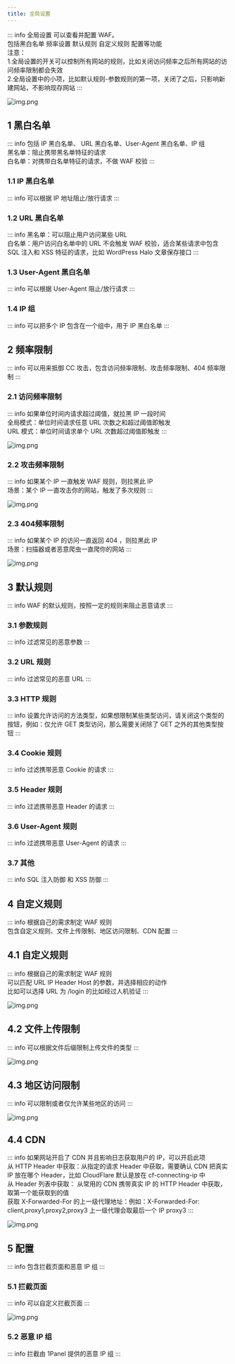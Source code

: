 ```yaml
---
title: 全局设置
---
```


::: info
全局设置 可以查看并配置 WAF。  
包括黑白名单 频率设置 默认规则 自定义规则 配置等功能  
注意：  
1.全局设置的开关可以控制所有网站的规则，比如关闭访问频率之后所有网站的访问频率限制都会失效  
2.全局设置中的小项，比如默认规则-参数规则的第一项，关闭了之后，只影响新建网站，不影响现存网站
:::

![img.png](../../../img/waf/global.png)

## 1 黑白名单

::: info
包括 IP 黑白名单、 URL 黑白名单、User-Agent 黑白名单、IP 组  
黑名单：阻止携带黑名单特征的请求  
白名单：对携带白名单特征的请求，不做 WAF 校验
:::

### 1.1 IP 黑白名单

::: info
可以根据 IP 地址阻止/放行请求
:::

### 1.2 URL 黑白名单

::: info
黑名单：可以阻止用户访问某些 URL   
白名单：用户访问白名单中的 URL 不会触发 WAF 校验，适合某些请求中包含 SQL 注入和 XSS 特征的请求，比如 WordPress Halo 文章保存接口
:::

### 1.3 User-Agent 黑白名单

::: info
可以根据 User-Agent 阻止/放行请求
:::

### 1.4 IP 组

::: info
可以把多个 IP 包含在一个组中，用于 IP 黑白名单
:::

## 2 频率限制

::: info
可以用来抵御 CC 攻击，包含访问频率限制、攻击频率限制、404 频率限制
:::

### 2.1 访问频率限制

::: info
如果单位时间内请求超过阈值，就拉黑 IP 一段时间  
全局模式：单位时间请求任意 URL 次数之和超过阈值即触发  
URL 模式：单位时间请求单个 URL 次数超过阈值即触发
:::

![img.png](../../../img/waf/cc.png)


### 2.2 攻击频率限制

::: info
如果某个 IP 一直触发 WAF 规则，则拉黑此 IP  
场景：某个 IP 一直攻击你的网站，触发了多次规则
:::

![img.png](../../../img/waf/attack_cc.png)


### 2.3 404频率限制    

::: info
如果某个 IP 的访问一直返回 404 ，则拉黑此 IP  
场景：扫描器或者恶意爬虫一直爬你的网站
:::

![img.png](../../../img/waf/404.png)


## 3 默认规则

::: info
WAF 的默认规则，按照一定的规则来阻止恶意请求
:::


### 3.1 参数规则

::: info
过滤常见的恶意参数
:::

### 3.2 URL 规则

::: info
过滤常见的恶意 URL
:::

### 3.3 HTTP 规则

::: info
设置允许访问的方法类型，如果想限制某些类型访问，请关闭这个类型的按钮，例如：仅允许 GET 类型访问，那么需要关闭除了 GET 之外的其他类型按钮
:::

### 3.4 Cookie 规则

::: info
过滤携带恶意 Cookie 的请求
:::


### 3.5 Header 规则

::: info
过滤携带恶意 Header 的请求
:::

### 3.6 User-Agent 规则

::: info
过滤携带恶意 User-Agent 的请求
:::

### 3.7 其他

::: info
SQL 注入防御 和 XSS 防御
:::

## 4 自定义规则

::: info
根据自己的需求制定 WAF 规则  
包含自定义规则、文件上传限制、地区访问限制、CDN 配置
:::

## 4.1 自定义规则

::: info
根据自己的需求制定 WAF 规则  
可以匹配 URL IP Header Host 的参数，并选择相应的动作  
比如可以选择 URL 为 /login 的比如经过人机验证
:::

![img.png](../../../img/waf/acl.png)

## 4.2 文件上传限制

::: info
可以根据文件后缀限制上传文件的类型
:::

![img.png](../../../img/waf/ext.png)

## 4.3 地区访问限制

::: info
可以限制或者仅允许某些地区的访问
:::

![img.png](../../../img/waf/location.png)

## 4.4 CDN

::: info
如果网站开启了 CDN 并且影响日志获取用户的 IP，可以开启此项  
从 HTTP Header 中获取：从指定的请求 Header 中获取，需要确认 CDN 把真实 IP 放在哪个 Header，比如 CloudFlare 默认是放在 cf-connecting-ip 中  
从 Header 列表中获取： 从常用的 CDN 携带真实 IP 的 HTTP Header 中获取，取第一个能获取到的值      
获取 X-Forwarded-For 的上一级代理地址：例如：X-Forwarded-For: client,proxy1,proxy2,proxy3 上一级代理会取最后一个 IP proxy3
:::

![img.png](../../../img/waf/cdn.png)


## 5 配置

::: info
包含拦截页面和恶意 IP 组
:::

### 5.1 拦截页面

::: info
可以自定义拦截页面
:::

![img.png](../../../img/waf/html.png)


### 5.2 恶意 IP 组

::: info
拦截由 1Panel 提供的恶意 IP 组
:::
